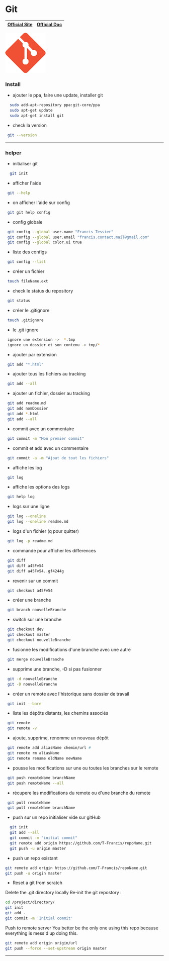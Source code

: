 # **Git**

| [Official Site ](https://git-scm.com/) | [Official Doc](https://git-scm.com/doc) |
| :---: | :---: |

![](../logos/Git-v1-128x128.png)

### Install

+ ajouter le ppa, faire une update, installer git
```bash
  sudo add-apt-repository ppa:git-core/ppa
  sudo apt-get update
  sudo apt-get install git
```

+ check la version
```bash
 git --version
```
***

### helper

+ initialiser git
```bash
  git init
```

+ afficher l'aide
```bash
 git --help
```

+ on afficher l'aide sur config
```bash
 git git help config
```

+ config globale
```bash
 git config --global user.name "Francis Tessier"
 git config --global user.email "francis.contact.mail@gmail.com"
 git config --global color.ui true
```

+ liste des configs
```bash
 git config --list
```

+ créer un fichier
```bash
 touch fileName.ext
```

+ check le status du repository
```bash
 git status
```

+ créer le .gitignore
```bash
 touch .gitignore
```

+ le .git ignore
```bash
 ignore une extension ->  *.tmp
 ignore un dossier et son contenu -> tmp/*
```

+ ajouter par extension
```bash
 git add "*.html"
```

+ ajouter tous les fichiers au tracking
```bash
 git add --all
```

+ ajouter un fichier, dossier au tracking
```bash
 git add readme.md
 git add nomDossier
 git add *.html
 git add --all
```

+ commit avec un commentaire
```bash
 git commit -m "Mon premier commit"
```

+ commit et add avec un commentaire
```bash
 git commit -a -m "Ajout de tout les fichiers"
```

+ affiche les log
```bash
 git log
```

+ affiche les options des logs
```bash
 git help log
```

+ logs sur une ligne
```bash
 git log --oneline
 git log --oneline readme.md
```

+ logs d'un fichier (q pour quitter)
```bash
 git log -p readme.md
```

+ commande pour afficher les differences
```bash
 git diff
 git diff a45Fv54
 git diff a45Fv54..gf4244g
```

+ revenir sur un commit
```bash
 git checkout a45Fv54
```

+ créer une branche
```bash
 git branch nouvelleBranche
```

+ switch sur une branche
```bash
 git checkout dev
 git checkout master
 git checkout nouvelleBranche
```

+ fusionne les modifications d'une branche avec une autre
```bash
 git merge nouvelleBranche
```

+ supprime une branche, -D si pas fusionner
```bash
 git -d nouvelleBranche
 git -D nouvelleBranche
```

+ créer un remote avec l'historique sans dossier de travail
```bash
 git init --bare
```

+ liste les dépôts distants, les chemins associés
```bash
 git remote
 git remote -v
```

+ ajoute, supprime, renomme un nouveau dépôt
```bash
 git remote add aliasName chemin/url #
 git remote rm aliasName
 git remote rename oldName newName
```

+ pousse les modifications sur une ou toutes les branches sur le remote
```bash
 git push remoteName branchName
 git push remoteName --all
```

+ récupere les modifications du remote ou d'une branche du remote
```bash
 git pull remoteName
 git pull remoteName branchName
```

+ push sur un repo initialiser vide sur gitHub
```bash
  git init
  git add --all
  git commit -m "initial commit"
  git remote add origin https://github.com/T-Francis/repoName.git
  git push -u origin master
```

+ push un repo existant
```bash
git remote add origin https://github.com/T-Francis/repoName.git
git push -u origin master
```

+ Reset a git from scratch

Delete the .git directory locally
Re-init the git repostory :
```bash
cd /project/directory/
git init
git add .
git commit -m 'Initial commit'
```

Push to remote server
You better be the only one using this repo because everything is mess'd up doing this.
```bash
git remote add origin origin/url
git push --force --set-upstream origin master
```
***